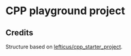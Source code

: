 # CPP playground project

## Credits
Structure based on [lefticus/cpp_starter_project](https://github.com/cpp-best-practices/cpp_starter_project).